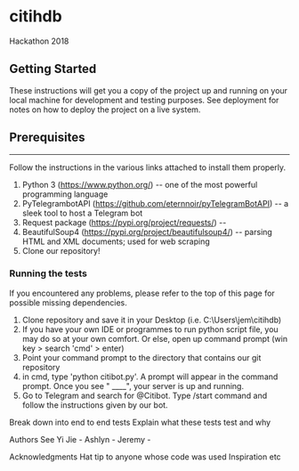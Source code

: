 # citihdb
Hackathon 2018

## Getting Started
These instructions will get you a copy of the project up and running on your local machine for development and testing purposes. 
See deployment for notes on how to deploy the project on a live system.

## Prerequisites
---------------
Follow the instructions in the various links attached to install them properly.
1. Python 3 (https://www.python.org/) -- one of the most powerful programming language
2. PyTelegrambotAPI (https://github.com/eternnoir/pyTelegramBotAPI) -- a sleek tool to host a Telegram bot
3. Request package (https://pypi.org/project/requests/) -- 
4. BeautifulSoup4 (https://pypi.org/project/beautifulsoup4/) -- parsing HTML and XML documents; used for web scraping
5. Clone our repository!

### Running the tests
If you encountered any problems, please refer to the top of this page for possible missing dependencies.

1. Clone repository and save it in your Desktop (i.e. C:\Users\jem\citihdb)
2. If you have your own IDE or programmes to run python script file, you may do so at your own comfort. Or else, open up command prompt
(win key > search 'cmd' > enter)
3. Point your command prompt to the directory that contains our git repository
4. in cmd, type 'python citibot.py'. A prompt will appear in the command prompt. Once you see " ____", your server is up and running.
5. Go to Telegram and search for @Citibot. Type /start command and follow the instructions given by our bot.

Break down into end to end tests
Explain what these tests test and why


Authors
See Yi Jie - 
Ashlyn -
Jeremy -



Acknowledgments
Hat tip to anyone whose code was used
Inspiration
etc
